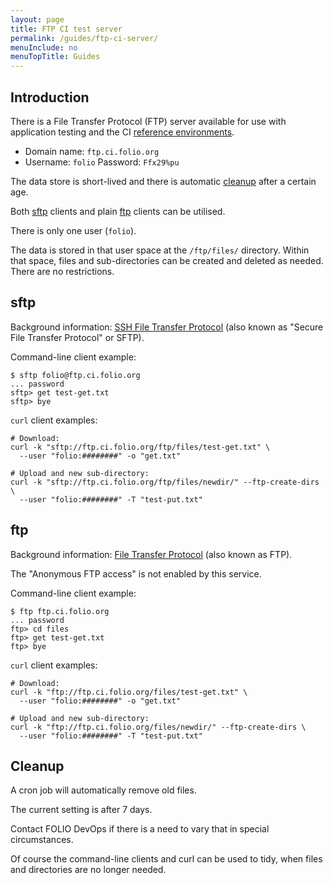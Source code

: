 ```yaml
---
layout: page
title: FTP CI test server
permalink: /guides/ftp-ci-server/
menuInclude: no
menuTopTitle: Guides
---
```


## Introduction

There is a File Transfer Protocol (FTP) server available for use with application testing and the CI
[reference environments](/guides/automation/#reference-environments).

* Domain name: `ftp.ci.folio.org`
* Username: `folio` Password: `Ffx29%pu`

The data store is short-lived and there is automatic [cleanup](#cleanup) after a certain age.

Both [sftp](#sftp) clients and plain [ftp](#ftp) clients can be utilised.

There is only one user (`folio`).

The data is stored in that user space at the `/ftp/files/` directory.
Within that space, files and sub-directories can be created and deleted as needed.
There are no restrictions.

## sftp

Background information:
[SSH File Transfer Protocol](https://en.wikipedia.org/wiki/SSH_File_Transfer_Protocol)
(also known as "Secure File Transfer Protocol" or SFTP).

Command-line client example:

```
$ sftp folio@ftp.ci.folio.org
... password
sftp> get test-get.txt
sftp> bye
```

`curl` client examples:

```
# Download:
curl -k "sftp://ftp.ci.folio.org/ftp/files/test-get.txt" \
  --user "folio:########" -o "get.txt"

# Upload and new sub-directory:
curl -k "sftp://ftp.ci.folio.org/ftp/files/newdir/" --ftp-create-dirs \
  --user "folio:########" -T "test-put.txt"
```

## ftp

Background information:
[File Transfer Protocol](https://en.wikipedia.org/wiki/File_Transfer_Protocol)
(also known as FTP).

The "Anonymous FTP access" is not enabled by this service.

Command-line client example:

```
$ ftp ftp.ci.folio.org
... password
ftp> cd files
ftp> get test-get.txt
ftp> bye
```

`curl` client examples:

```
# Download:
curl -k "ftp://ftp.ci.folio.org/files/test-get.txt" \
  --user "folio:########" -o "get.txt"

# Upload and new sub-directory:
curl -k "ftp://ftp.ci.folio.org/files/newdir/" --ftp-create-dirs \
  --user "folio:########" -T "test-put.txt"
```

## Cleanup

A cron job will automatically remove old files.

The current setting is after 7 days.

Contact FOLIO DevOps if there is a need to vary that in special circumstances.

Of course the command-line clients and curl can be used to tidy, when files and directories are no longer needed.

